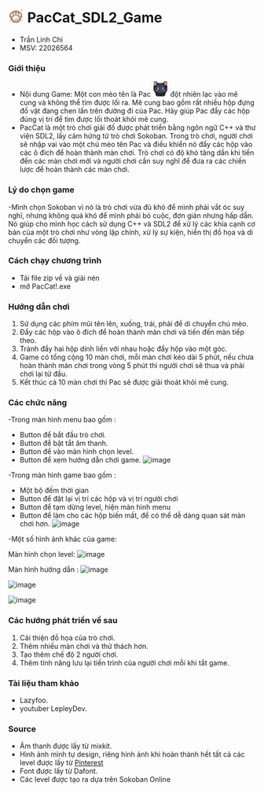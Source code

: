 # ![Paw](https://github.com/Linhchi162/ImageForPacCat/blob/main/1683577958744.png?raw=true) PacCat_SDL2_Game
- Trần Linh Chi
- MSV: 22026564

### Giới thiệu 
- Nội dung Game: Một con mèo tên là Pac ![Pac](https://github.com/Linhchi162/ImageForPacCat/blob/main/Asset%201.png?raw=true) đột nhiên lạc vào mê cung và không thể tìm được lối ra. Mê cung bao gồm rất nhiều hộp đựng đồ vật đang chen lấn trên đường đi của Pac. Hãy giúp Pac đẩy các hộp đúng vị trí để tìm được lối thoát khỏi mê cung.
- PacCat là một trò chơi giải đố được phát triển bằng ngôn ngữ C++ và thư viện SDL2, lấy cảm hứng từ trò chơi Sokoban. Trong trò chơi, người chơi sẽ nhập vai vào một chú mèo tên Pac và điều khiển nó đẩy các hộp vào các ô đích để hoàn thành màn chơi. Trò chơi có độ khó tăng dần khi tiến đến các màn chơi mới và người chơi cần suy nghĩ để đưa ra các chiến lược để hoàn thành các màn chơi.

### Lý do chọn game
-Mình chọn Sokoban vì nó là trò chơi vừa đủ khó để mình phải vắt óc suy nghĩ, nhưng không quá khó để mình phải bỏ cuộc, đơn giản nhưng hấp dẫn. Nó giúp cho mình học cách sử dụng C++ và SDL2 để xử lý các khía cạnh cơ bản của một trò chơi như vòng lặp chính, xử lý sự kiện, hiển thị đồ họa và di chuyển các đối tượng.

### Cách chạy chương trình
- Tải file zip về và giải nén
- mở PacCat!.exe

### Hướng dẫn chơi 
1. Sử dụng các phím mũi tên lên, xuống, trái, phải để di chuyển chú mèo.
2. Đẩy các hộp vào ô đích  để hoàn thành màn chơi và tiến đến màn tiếp theo.
3. Tránh đẩy hai hộp dính liền với nhau hoặc đẩy hộp vào một góc.
4. Game có tổng cộng 10 màn chơi, mỗi màn chơi kéo dài 5 phút, nếu chưa hoàn thành màn chơi trong vòng 5 phút thì người chơi sẽ thua và phải chơi lại từ đầu.
5. Kết thúc cả 10 màn chơi thì Pac sẽ được giải thoát khỏi mê cung.

### Các chức năng 
-Trong màn hình menu bao gồm :
+ Button để bắt đầu trò chơi.
+ Button để bật tắt âm thanh.
+ Button để vào màn hình chọn level.
+ Button để xem hướng dẫn chơi game.
![image](https://user-images.githubusercontent.com/124993115/236934866-027229a8-d01a-484f-a413-294f02ad77ad.png)

-Trong màn hình game bao gồm :
+ Một bộ đếm thời gian
+ Button để đặt lại vị trí các hộp và vị trí người chơi
+ Button để tạm dừng level, hiện màn hình menu 
+ Button để làm cho các hộp biến mất, để có thể dễ dàng quan sát màn chơi hơn.
![image](https://user-images.githubusercontent.com/124993115/236934926-daee3cc8-9701-4a7a-af65-52ac7c5ebcd1.png)

-Một số hình ảnh khác của game:

Màn hình chọn level:
![image](https://user-images.githubusercontent.com/124993115/236935046-4a7d3190-d561-4af4-a7d0-7cffd9eaf04a.png)

Màn hình hướng dẫn :
![image](https://user-images.githubusercontent.com/124993115/236936101-67a3b49e-9a07-4ba3-b04d-bc4899abc074.png)

![image](https://user-images.githubusercontent.com/124993115/236935152-f29bd951-ec35-4e67-8f43-2d3441801b0f.png)

![image](https://user-images.githubusercontent.com/124993115/236935180-b4af977b-7ea0-42fc-83d8-a3fc207cadc2.png)


### Các hướng phát triển về sau 
1. Cải thiện đồ họa của trò chơi.
2. Thêm nhiều màn chơi và thử thách hơn.
3. Tạo thêm chế độ 2 người chơi.
4. Thêm tính năng lưu lại tiến trình của người chơi mỗi khi tắt game.

### Tài liệu tham khảo
- Lazyfoo.
- youtuber LepleyDev.

### Source
- Âm thanh được lấy từ mixkit.
- Hình ảnh mình tự design, riêng hình ảnh khi hoàn thành hết tất cả các level được lấy từ [Pinterest](https://www.pinterest.com/pin/19351473391917464/)
- Font được lấy từ Dafont.
- Các level được tạo ra dựa trên Sokoban Online
